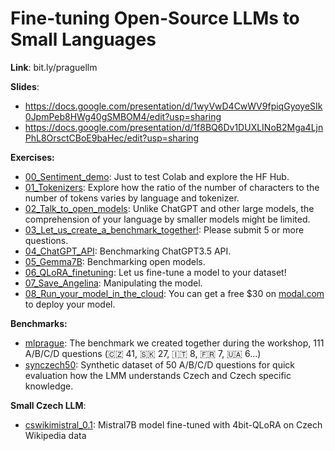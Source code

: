 # Fine-tuning Open-Source LLMs to Small Languages

**Link**: bit.ly/praguellm

**Slides**:

* https://docs.google.com/presentation/d/1wyVwD4CwWV9fpiqGyoyeSIk0JpmPeb8HWg40gSMBOM4/edit?usp=sharing
* https://docs.google.com/presentation/d/1f8BQ6Dv1DUXLINoB2Mga4LjnPhL8OrsctCBoE9baHec/edit?usp=sharing

**Exercises:**

* [00_Sentiment_demo](00_Sentiment_demo.ipynb): Just to test Colab and explore the HF Hub.
* [01_Tokenizers](01_Tokenizers.ipynb): Explore how the ratio of the number of characters to the number of tokens varies by language and tokenizer.
* [02_Talk_to_open_models](https://labs.perplexity.ai/): Unlike ChatGPT and other large models, the comprehension of your language by smaller models might be limited.
* [03_Let_us_create_a_benchmark_together!](https://forms.gle/UPRYQ3bEriRdMyw36): Please submit 5 or more questions.
* [04_ChatGPT_API](04_ChatGPT_API.ipynb): Benchmarking ChatGPT3.5 API.
* [05_Gemma7B](05_Gemma7B.ipynb): Benchmarking open models.
* [06_QLoRA_finetuning](06_QLoRA_finetuning.ipynb): Let us fine-tune a model to your dataset!
* [07_Save_Angelina](07_Save_Angelina.ipynb): Manipulating the model.
* [08_Run_your_model_in_the_cloud](deployment.py): You can get a free $30 on [modal.com](https://modal.com/docs/examples/vllm_inference) to deploy your model.

**Benchmarks:**

* [mlprague](https://huggingface.co/datasets/simecek/mlprague): The benchmark we created together during the workshop, 111 A/B/C/D questions (🇨🇿 41, 🇸🇰 27, 🇮🇹 8, 🇫🇷 7, 🇺🇦 6...)
* [synczech50](https://huggingface.co/datasets/simecek/synczech50): Synthetic dataset of 50 A/B/C/D questions for quick evaluation how the LMM understands Czech and Czech specific knowledge.

**Small Czech LLM**:
* [cswikimistral_0.1](https://huggingface.co/simecek/cswikimistral_0.1): Mistral7B model fine-tuned with 4bit-QLoRA on Czech Wikipedia data
